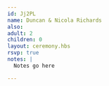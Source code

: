 ```yaml
---
id: Jj2PL
name: Duncan & Nicola Richards
also:
adult: 2
children: 0
layout: ceremony.hbs
rsvp: true
notes: |
  Notes go here

---
```

